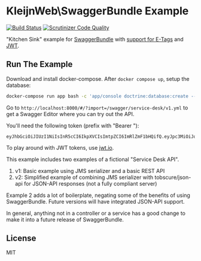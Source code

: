 # KleijnWeb\SwaggerBundle Example 
[![Build Status](https://travis-ci.org/kleijnweb/swagger-bundle-example.svg?branch=master)](https://travis-ci.org/kleijnweb/swagger-bundle-example)
[![Scrutinizer Code Quality](https://scrutinizer-ci.com/g/kleijnweb/swagger-bundle-example/badges/quality-score.png?b=master)](https://scrutinizer-ci.com/g/kleijnweb/swagger-bundle-example/?branch=master)

"Kitchen Sink" example for [SwaggerBundle](https://github.com/kleijnweb/swagger-bundle) with [support for E-Tags](https://github.com/kleijnweb/rest-e-tag-bundle) and [JWT](https://github.com/kleijnweb/jwt-bundle).

## Run The Example

Download and install docker-compose. After `docker compose up`, setup the database:

```bash
docker-compose run app bash -c 'app/console doctrine:database:create --no-interaction && app/console doctrine:migrations:migrate --no-interaction && app/console doctrine:fixtures:load --no-interaction'
```

Go to `http://localhost:8000/#/?import=/swagger/service-desk/v1.yml` to get a Swagger Editor where you can try out the API.

You'll need the following token (prefix with "Bearer "):

```
eyJhbGciOiJIUzI1NiIsInR5cCI6IkpXVCIsImtpZCI6ImRlZmF1bHQifQ.eyJpc3MiOiJodHRwOi8vYXBpLnNlcnZlcjIuY29tL29hdXRoMi90b2tlbiIsInBybiI6ImFwaSJ9.TpL9LHFleMFwTHQARqW1WunJcHqd7MQKMA_YjhMwjUA
```

To play around with JWT tokens, use [jwt.io](http://jwt.io/).

This example includes two examples of a fictional "Service Desk API".

1. v1: Basic example using JMS serializer and a basic REST API
2. v2: Simplified example of combining JMS serializer with tobscure/json-api for JSON-API responses (not a fully compliant server)

Example 2 adds a lot of boilerplate, negating some of the benefits of using SwaggerBundle. Future versions will have integrated JSON-API support.

In general, anything not in a controller or a service has a good change to make it into a future release of SwaggerBundle.

## License

MIT
